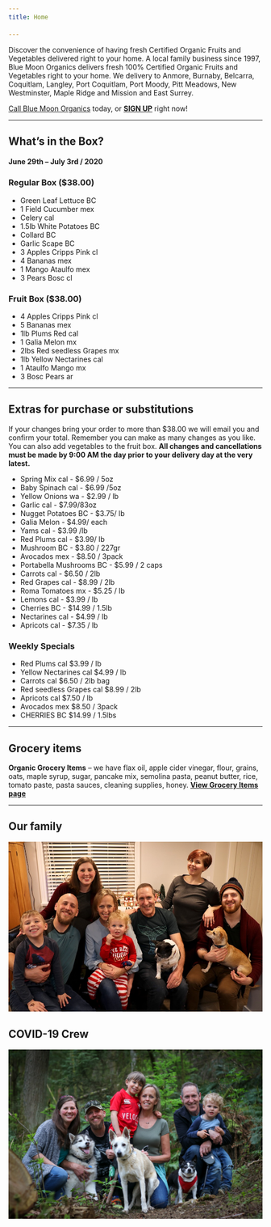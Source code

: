 ```yaml
---
title: Home

---
```

Discover the convenience of having fresh Certified Organic Fruits and Vegetables delivered right to your home. A local family business since 1997, Blue Moon Organics delivers fresh 100% Certified Organic Fruits and Vegetables right to your home. We delivery to Anmore, Burnaby, Belcarra, Coquitlam, Langley, Port Coquitlam, Port Moody, Pitt Meadows, New Westminster, Maple Ridge and Mission and East Surrey.

[Call Blue Moon Organics](/contact) today, or [**SIGN UP**](/sign-up) right now!

***

## What’s in the Box?

#### **June 29th – July 3rd / 2020**

### Regular Box ($38.00)

* Green Leaf Lettuce BC
* 1 Field Cucumber mex
* Celery cal
* 1.5lb White Potatoes BC
* Collard BC
* Garlic Scape BC
* 3 Apples Cripps Pink cl
* 4 Bananas mex
* 1 Mango Ataulfo mex
* 3 Pears Bosc cl

### Fruit Box ($38.00)

* 4 Apples Cripps Pink   cl
* 5 Bananas   mex
* 1lb Plums Red  cal
* 1 Galia Melon   mx
* 2lbs Red seedless Grapes   mx
* 1lb Yellow Nectarines  cal
* 1 Ataulfo Mango   mx
* 3 Bosc Pears   ar

***

## Extras for purchase or substitutions

If your changes bring your order to more than $38.00 we will email you and confirm your total. Remember you can make as many changes as you like. You can also add vegetables to the fruit box. **All changes and cancellations must be made by 9:00 AM the day prior to your delivery day at the very latest.**

* Spring Mix cal  -  $6.99 / 5oz
* Baby Spinach cal  -  $6.99 /5oz
* Yellow Onions wa -  $2.99 / lb
* Garlic  cal - $7.99/83oz
* Nugget Potatoes BC - $3.75/ lb
* Galia Melon - $4.99/ each
* Yams  cal -  $3.99 /lb
* Red Plums  cal - $3.99/ lb
* Mushroom BC -  $3.80 / 227gr
* Avocados mex -  $8.50 / 3pack
* Portabella Mushrooms BC - $5.99 / 2 caps
* Carrots  cal - $6.50 / 2lb
* Red Grapes  cal - $8.99 / 2lb
* Roma Tomatoes mx - $5.25 / lb
* Lemons  cal - $3.99 / lb
* Cherries BC - $14.99 / 1.5lb
* Nectarines cal - $4.99 / lb
* Apricots cal - $7.35 / lb

### Weekly Specials

* Red Plums   cal   $3.99 / lb
* Yellow Nectarines   cal    $4.99 / lb
* Carrots   cal    $6.50 / 2lb bag
* Red seedless Grapes   cal   $8.99 / 2lb
* Apricots  cal   $7.50 / lb
* Avocados  mex  $8.50 / 3pack
* CHERRIES  BC  $14.99 / 1.5lbs

***

## Grocery items

**Organic Grocery Items** – we have flax oil, apple cider vinegar, flour, grains, oats, maple syrup, sugar, pancake mix, semolina pasta, peanut butter, rice, tomato paste, pasta sauces, cleaning supplies, honey. [**View Grocery Items page**](/groceries)

***

## Our family

![Our family.](./uploads/IMG_1376-copy.jpg "Our family")

## COVID-19 Crew

![COVID-19 crew.](./uploads/covid.jpg "COVID-19 crew")